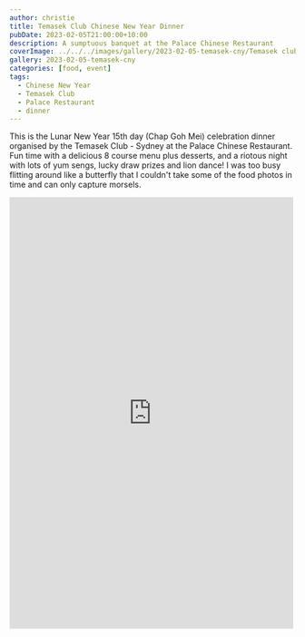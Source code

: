 ```yaml
---
author: christie
title: Temasek Club Chinese New Year Dinner
pubDate: 2023-02-05T21:00:00+10:00
description: A sumptuous banquet at the Palace Chinese Restaurant
coverImage: ../../../images/gallery/2023-02-05-temasek-cny/Temasek club Lunar New Year dinner (4).jpeg
gallery: 2023-02-05-temasek-cny
categories: [food, event]
tags:
  - Chinese New Year
  - Temasek Club
  - Palace Restaurant
  - dinner
---
```


This is the Lunar New Year 15th day (Chap Goh Mei) celebration dinner organised by the Temasek Club - Sydney at the Palace Chinese Restaurant. Fun time with a delicious 8 course menu plus desserts, and a riotous night with lots of yum sengs, lucky draw prizes and lion dance! I was too busy flitting around like a butterfly that I couldn't take some of the food photos in time and can only capture morsels.

<iframe src="https://www.facebook.com/plugins/post.php?href=https%3A%2F%2Fwww.facebook.com%2Fchris1.tham%2Fposts%2Fpfbid0YFzGVGf1ZTEUR3Tmc95VmKEayNYzBsAgBwxs86ABY5ts8vhoXDGR1ahvnrVgFHtvl&show_text=true&width=500" width="500" height="761" style="border:none;overflow:hidden" scrolling="no" frameborder="0" allowfullscreen="true" allow="autoplay; clipboard-write; encrypted-media; picture-in-picture; web-share"></iframe>
